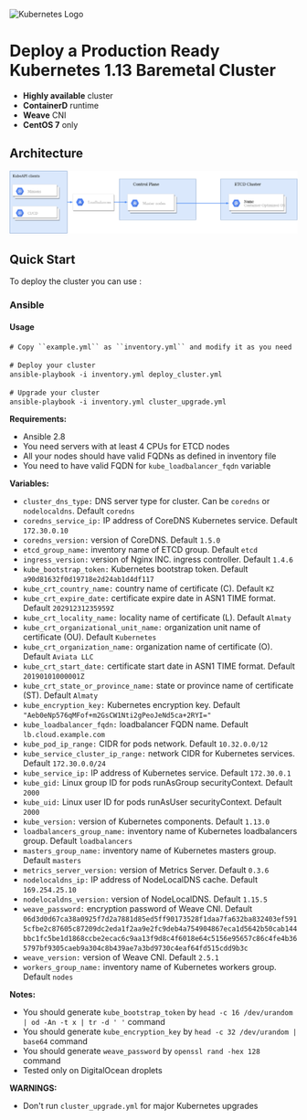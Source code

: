 ![Kubernetes Logo](https://raw.githubusercontent.com/kubernetes-sigs/kubespray/master/docs/img/kubernetes-logo.png)

# Deploy a Production Ready Kubernetes 1.13 Baremetal Cluster

-   **Highly available** cluster
-   **ContainerD** runtime
-   **Weave** CNI
-   **CentOS 7** only

## Architecture

![architecture](arch.png)

## Quick Start

To deploy the cluster you can use :

### Ansible

#### Usage

    # Copy ``example.yml`` as ``inventory.yml`` and modify it as you need
  
    # Deploy your cluster
    ansible-playbook -i inventory.yml deploy_cluster.yml

    # Upgrade your cluster
    ansible-playbook -i inventory.yml cluster_upgrade.yml

**Requirements:**
  - Ansible 2.8
  - You need servers with at least 4 CPUs for ETCD nodes
  - All your nodes should have valid FQDNs as defined in inventory file
  - You need to have valid FQDN for `kube_loadbalancer_fqdn` variable

**Variables:**

  - `cluster_dns_type:` DNS server type for cluster. Can be `coredns` or `nodelocaldns`. Default `coredns`
  - `coredns_service_ip:` IP address of CoreDNS Kubernetes service. Default `172.30.0.10`
  - `coredns_version:` version of CoreDNS. Default `1.5.0`
  - `etcd_group_name:` inventory name of ETCD group. Default `etcd`
  - `ingress_version:` version of Nginx INC. ingress controller. Default `1.4.6`
  - `kube_bootstrap_token:` Kubernetes bootstrap token. Default `a90d81632f0d19718e2d24ab1d4df117`
  - `kube_crt_country_name:` country name of certificate (C). Default `KZ`
  - `kube_crt_expire_date:` certificate expire date in ASN1 TIME format. Default `20291231235959Z`
  - `kube_crt_locality_name:` locality name of certificate (L). Default `Almaty`
  - `kube_crt_organizational_unit_name:` organization unit name of certificate (OU). Default `Kubernetes`
  - `kube_crt_organization_name:` organization name of certificate (O). Default `Aviata LLC`
  - `kube_crt_start_date:` certificate start date in ASN1 TIME format. Default `20190101000001Z`
  - `kube_crt_state_or_province_name:` state or province name of certificate (ST). Default `Almaty`
  - `kube_encryption_key:` Kubernetes encryption key. Default `"Aeb0eNp576qMFof+m2GsCW1Nti2gPeoJeNd5ca+2RYI="`
  - `kube_loadbalancer_fqdn:` loadbalancer FQDN name. Default `lb.cloud.example.com`
  - `kube_pod_ip_range:` CIDR for pods network. Default `10.32.0.0/12`
  - `kube_service_cluster_ip_range:` network CIDR for Kubernetes services. Default `172.30.0.0/24`
  - `kube_service_ip:` IP address of Kubernetes service. Default `172.30.0.1`
  - `kube_gid:` Linux group ID for pods runAsGroup securityContext. Default `2000`
  - `kube_uid:` Linux user ID for pods runAsUser securityContext. Default `2000`
  - `kube_version:` version of Kubernetes components. Default `1.13.0`
  - `loadbalancers_group_name:` inventory name of Kubernetes loadbalancers group. Default `loadbalancers`
  - `masters_group_name:` inventory name of Kubernetes masters group. Default `masters`
  - `metrics_server_version:` version of Metrics Server. Default `0.3.6`
  - `nodelocaldns_ip:` IP address of NodeLocalDNS cache. Default `169.254.25.10`
  - `nodelocaldns_version:` version of NodeLocalDNS. Default `1.15.5`
  - `weave_password:` encryption password of Weave CNI. Default `06d3d0d67ca38a0925f7d2a7881d85ed5ff90173528f1daa7fa632ba832403ef5915cfbe2c87605c87209dc2eda1f2aa9e2fc9deb4a754904867eca1d5642b50cab144bbc1fc5be1d1868ccbe2ecac6c9aa13f9d8c4f6018e64c5156e95657c86c4fe4b365797bf9305caeb9a304c8b439ae7a3bd9730c4eaf64fd515cdd9b3c`
  - `weave_version:` version of Weave CNI. Default `2.5.1`
  - `workers_group_name:` inventory name of Kubernetes workers group. Default `nodes`

**Notes:**

  - You should generate `kube_bootstrap_token` by `head -c 16 /dev/urandom | od -An -t x | tr -d ' '` command
  - You should generate `kube_encryption_key` by `head -c 32 /dev/urandom | base64` command
  - You should generate `weave_password` by `openssl rand -hex 128` command
  - Tested only on DigitalOcean droplets

**WARNINGS:**
  - Don't run `cluster_upgrade.yml` for major Kubernetes upgrades
